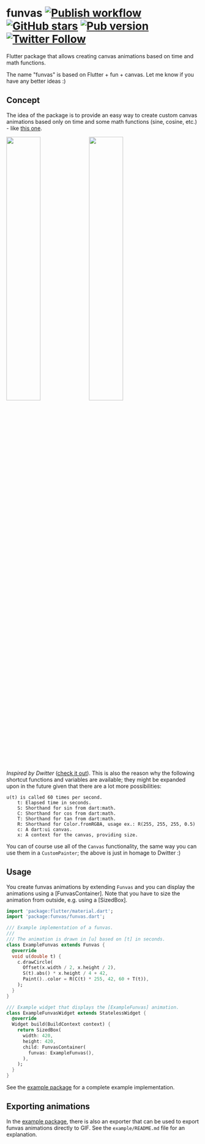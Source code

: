 # funvas [![Publish workflow](https://github.com/creativecreatorormaybenot/funvas/workflows/Publish/badge.svg)](https://github.com/creativecreatorormaybenot/funvas/actions) [![GitHub stars](https://img.shields.io/github/stars/creativecreatorormaybenot/funvas.svg)](https://github.com/creativecreatorormaybenot/funvas) [![Pub version](https://img.shields.io/pub/v/funvas.svg)](https://pub.dev/packages/funvas) [![Twitter Follow](https://img.shields.io/twitter/follow/creativemaybeno?label=Follow&style=social)](https://twitter.com/creativemaybeno)

Flutter package that allows creating canvas animations based on time and math functions.

The name "funvas" is based on Flutter + fun + canvas. Let me know if you have any better ideas :)

## Concept

The idea of the package is to provide an easy way to create custom canvas animations based only
on time and some math functions (sine, cosine, etc.) - like [this one][Twitter].

<p float="left">
<a target="_blank" href="https://twitter.com/creativemaybeno/status/1328261273922973696?s=20"><img src="https://s8.gifyu.com/images/animation-copy.gif" width="42%"></a>
<a target="_blank" href="https://twitter.com/creativemaybeno/status/1327309901270560769?s=20"><img src="https://s8.gifyu.com/images/animation8709ccbbf7b20e6f.gif" width="42%"></a>
</p>

*Inspired by Dwitter* ([check it out][Dwitter]). This is also the reason why
the following shortcut functions and variables are available; they might be expanded upon in the 
future given that there are a lot more possibilities:

```text
u(t) is called 60 times per second.
    t: Elapsed time in seconds.
    S: Shorthand for sin from dart:math.
    C: Shorthand for cos from dart:math.
    T: Shorthand for tan from dart:math.
    R: Shorthand for Color.fromRGBA, usage ex.: R(255, 255, 255, 0.5)
    c: A dart:ui canvas.
    x: A context for the canvas, providing size.
```

You can of course use all of the `Canvas` functionality, the same way you can use them in a
`CustomPainter`; the above is just in homage to Dwitter :)

## Usage

You create funvas animations by extending `Funvas` and you can display the animations using a
[FunvasContainer].
Note that you have to size the animation from outside, e.g. using a [SizedBox].

```dart
import 'package:flutter/material.dart';
import 'package:funvas/funvas.dart';

/// Example implementation of a funvas.
///
/// The animation is drawn in [u] based on [t] in seconds.
class ExampleFunvas extends Funvas {
  @override
  void u(double t) {
    c.drawCircle(
      Offset(x.width / 2, x.height / 2),
      S(t).abs() * x.height / 4 + 42,
      Paint()..color = R(C(t) * 255, 42, 60 + T(t)),
    );
  }
}

/// Example widget that displays the [ExampleFunvas] animation.
class ExampleFunvasWidget extends StatelessWidget {
  @override
  Widget build(BuildContext context) {
    return SizedBox(
      width: 420,
      height: 420,
      child: FunvasContainer(
        funvas: ExampleFunvas(),
      ),
    );
  }
}
```

See the [example package][example] for a complete example implementation.

## Exporting animations

In the [example package][example], there is also an exporter that can be used to export funvas
animations directly to GIF. See the `example/README.md` file for an explanation.

[Twitter]: https://twitter.com/creativemaybeno/status/1285343758247178240?s=20
[Dwitter]: https://www.dwitter.net/about 
[example]: https://github.com/creativecreatorormaybenot/funvas/tree/master/example
